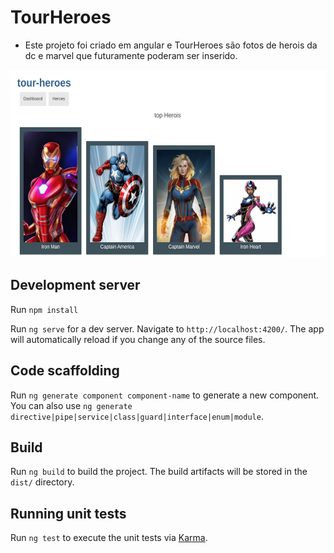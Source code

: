 # TourHeroes

- Este projeto foi criado em angular e TourHeroes são fotos de herois da dc e marvel que futuramente poderam ser inserido.

<div align='center'>
  <div>
    <img height='300px' width='auto' src='src/assets/tour2.jpeg'/>
  </div>
</div>

## Development server
Run `npm install`

Run `ng serve` for a dev server. Navigate to `http://localhost:4200/`. The app will automatically reload if you change any of the source files.

## Code scaffolding

Run `ng generate component component-name` to generate a new component. You can also use `ng generate directive|pipe|service|class|guard|interface|enum|module`.

## Build

Run `ng build` to build the project. The build artifacts will be stored in the `dist/` directory.

## Running unit tests

Run `ng test` to execute the unit tests via [Karma](https://karma-runner.github.io).
